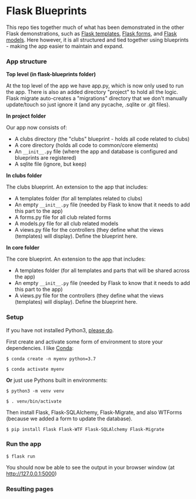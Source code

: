 # Flask Blueprints

This repo ties together much of what has been demonstrated in the other Flask demonstrations, such as [Flask templates](https://github.com/ChristinaVoss/flask-templates), [Flask forms](https://github.com/ChristinaVoss/flask-forms), and [Flask models](https://github.com/ChristinaVoss/flask-models). Here however, it is all structured and tied together using blueprints - making the app easier to maintain and expand.

### App structure

**Top level (in flask-blueprints folder)**

At the top level of the app we have app.py, which is now only used to run the app. There is also an added directory "project" to hold all the logic. Flask migrate auto-creates a "migrations" directory that we don't manually update/touch so just ignore it (and any pycache, .sqlite or .git files).

**In project folder**

Our app now consists of:

- A clubs directory (the "clubs" blueprint - holds all code related to clubs)
- A core directory (holds all code to common/core elements)
- An `__init__.py` file (where the app and database is configured and blueprints are registered)
- A sqlite file (ignore, but keep)


**In clubs folder**

The clubs blueprint. An extension to the app that includes:

- A templates folder (for all templates related to clubs)
- An empty `__init__.py` file (needed by Flask to know that it needs to add this part to the app)
- A forms.py file for all club related forms
- A models.py file for all club related models
- A views.py file for the controllers (they define what the views (templates) will display). Define the blueprint here.

**In core folder**

The core blueprint. An extension to the app that includes:

- A templates folder (for all templates and parts that will be shared across the app)
- An empty `__init__.py` file (needed by Flask to know that it needs to add this part to the app)
- A views.py file for the controllers (they define what the views (templates) will display). Define the blueprint here.


### Setup

If you have not installed Python3, [please do](https://www.python.org/downloads/).

First create and activate some form of environment to store your dependencies. I like [Conda](https://docs.conda.io/projects/conda/en/latest/user-guide/install/index.html):

```
$ conda create -n myenv python=3.7

$ conda activate myenv
```

**Or** just use Pythons built in environments:

```
$ python3 -m venv venv

$ . venv/bin/activate
```

Then install Flask, Flask-SQLAlchemy, Flask-Migrate, and also WTForms (because we added a form to update the database).

`$ pip install Flask Flask-WTF Flask-SQLAlchemy Flask-Migrate`

### Run the app

`$ flask run`

You should now be able to see the output in your browser window (at http://127.0.0.1:5000) 

### Resulting pages

